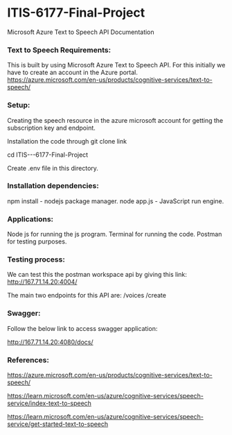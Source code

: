 # ITIS-6177-Final-Project

Microsoft Azure Text to Speech API Documentation

### Text to Speech Requirements:

This is built by using Microsoft Azure Text to Speech API. For this initially we have to create an account in the Azure portal.
https://azure.microsoft.com/en-us/products/cognitive-services/text-to-speech/

### Setup:

Creating the speech resource in the azure microsoft account for getting the subscription key and endpoint.

Installation the code through git clone link 

cd ITIS---6177-Final-Project

Create .env file in this directory.


### Installation dependencies:

npm install - nodejs package manager.
node app.js - JavaScript run engine.

### Applications:

Node js for running the js program.
Terminal for running the code.
Postman for testing purposes.

### Testing process:

We can test this the postman workspace api by giving this link: http://167.71.14.20:4004/

The main two endpoints for this API are: 
   /voices
   /create

### Swagger:

Follow the below link to access swagger application:

http://167.71.14.20:4080/docs/


### References:
  

https://azure.microsoft.com/en-us/products/cognitive-services/text-to-speech/    

https://learn.microsoft.com/en-us/azure/cognitive-services/speech-service/index-text-to-speech

https://learn.microsoft.com/en-us/azure/cognitive-services/speech-service/get-started-text-to-speech

    
